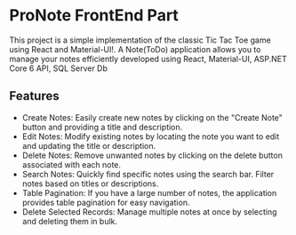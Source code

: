 # ProNote FrontEnd Part

This project is a simple implementation of the classic Tic Tac Toe game using React and Material-UI!.
A Note(ToDo) application allows you to manage your notes efficiently developed using React, Material-UI, ASP.NET Core 6 API, SQL Server Db


## Features

- Create Notes: Easily create new notes by clicking on the "Create Note" button and providing a title and description.
- Edit Notes: Modify existing notes by locating the note you want to edit and updating the title or description.
- Delete Notes: Remove unwanted notes by clicking on the delete button associated with each note.
- Search Notes: Quickly find specific notes using the search bar. Filter notes based on titles or descriptions.
- Table Pagination: If you have a large number of notes, the application provides table pagination for easy navigation.
- Delete Selected Records: Manage multiple notes at once by selecting and deleting them in bulk.


 
